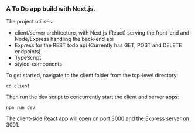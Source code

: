 ### A To Do app build with Next.js.

The project utilises:
- client/server architecture, with Next.js (React) serving the front-end and Node/Express handling the back-end api
- Express for the REST todo api (Currently has GET, POST and DELETE endpoints)
- TypeScript
- styled-components


To get started, navigate to the client folder from the top-level directory:

```
cd client
```
Then run the dev script to concurrently start the client and server apps:

```
npm run dev
```
The client-side React app will open on port 3000 and the Express server on 3001.

